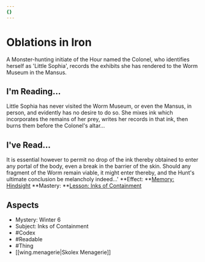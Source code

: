 ```yaml
---
{}
---
```

# Oblations in Iron
A Monster-hunting initiate of the Hour named the Colonel, who identifies herself as 'Little Sophia', records the exhibits she has rendered to the Worm Museum in the Mansus.
## I'm Reading...
Little Sophia has never visited the Worm Museum, or even the Mansus, in person, and evidently has no desire to do so. She mixes ink which incorporates the remains of her prey, writes her records in that ink, then burns them before the Colonel's altar…
## I've Read...
It is essential however to permit no drop of the ink thereby obtained to enter any portal of the body, even a break in the barrier of the skin. Should any fragment of the Worm remain viable, it might enter thereby, and the Hunt's ultimate conclusion be melancholy indeed...'
**Effect: **[Memory: Hindsight](https://uadaf.theevilroot.xyz/rowenarium/element/mem.hindsight)
**Mastery: **[Lesson: Inks of Containment](https://uadaf.theevilroot.xyz/rowenarium/element/x.inksofcontainment)
## Aspects
- Mystery: Winter 6
- Subject: Inks of Containment
- #Codex
- #Readable
- #Thing
- [[wing.menagerie|Skolex Menagerie]]